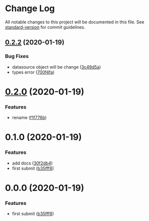 # Change Log

All notable changes to this project will be documented in this file. See [standard-version](https://github.com/conventional-changelog/standard-version) for commit guidelines.

<a name="0.2.2"></a>
## [0.2.2](https://github.com/jincdream/selector/compare/v0.2.0...v0.2.2) (2020-01-19)


### Bug Fixes

* datasource object will be change ([3c49d5a](https://github.com/jincdream/selector/commit/3c49d5a))
* types error ([700f4fa](https://github.com/jincdream/selector/commit/700f4fa))



<a name="0.2.0"></a>

# [0.2.0](https://github.com/jincdream/selector/compare/v0.1.0...v0.2.0) (2020-01-19)

### Features

- rename ([f1f776b](https://github.com/jincdream/selector/commit/f1f776b))

<a name="0.1.0"></a>

# 0.1.0 (2020-01-19)

### Features

- add docs ([30f2db4](https://github.com/jincdream/selector/commit/30f2db4))
- first submit ([b35fff8](https://github.com/jincdream/selector/commit/b35fff8))

# 0.0.0 (2020-01-19)

### Features

- first submit ([b35fff8](https://github.com/jincdream/selector/commit/b35fff8))
